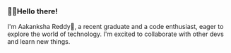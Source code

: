 ### 👋🏻Hello there! 

I'm Aakanksha Reddy🦋, a recent graduate and a code enthusiast, eager to explore the world of technology.
I'm excited to collaborate with other devs and learn new things.
